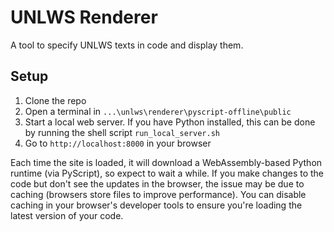 # UNLWS Renderer
A tool to specify UNLWS texts in code and display them.

## Setup

1. Clone the repo
2. Open a terminal in `...\unlws\renderer\pyscript-offline\public`
3. Start a local web server. If you have Python installed, this can be done by running the shell script `run_local_server.sh`
4. Go to `http://localhost:8000` in your browser

Each time the site is loaded, it will download a WebAssembly-based Python runtime (via PyScript), so expect to wait a while.
If you make changes to the code but don't see the updates in the browser, the issue may be due to caching (browsers store files to improve performance). You can disable caching in your browser's developer tools to ensure you're loading the latest version of your code.
